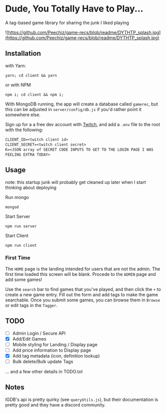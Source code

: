 # Dude, You Totally Have to Play...

A tag-based game library for sharing the junk I liked playing

![https://github.com/Peechiz/game-recs/blob/readme/DYTHTP_splash.jpg](https://github.com/Peechiz/game-recs/blob/readme/DYTHTP_splash.jpg)

## Installation

with Yarn:
```
yarn; cd client && yarn
```

or with NPM
```
npm i; cd client && npm i;
```

With MongoDB running, the app will create a database called `gamerec`, but this can be adjusted in `server/config/db.js` if you'd rather point it somewhere else.

Sign up for a a free dev account with [Twitch](https://dev.twitch.tv/), and add a `.env` file to the root with the following:
```
CLIENT_ID=<twitch client id>
CLIENT_SECRET=<twitch client secret>
K=<JSON array of SECRET CODE INPUTS TO GET TO THE LOGIN PAGE I WAS FEELING EXTRA TODAY>
```

## Usage

note: this startup junk will probably get cleaned up later when I start thinking about deploying

Run mongo
```
mongod
```

Start Server
```
npm run server
```

Start Client
```
npm run client
```

### First Time

The `HOME` page is the landing intended for users that are not the admin.  The first time loaded this screen will be blank.  Procede to the `ADMIN` page and add some games!

Use the `search` bar to find games that you've played, and then click the `+` to create a new game entry.  Fill out the form and add tags to make the game searchable. Once you submit some games, you can browse them in `Browse` or edit tags in the `Tagger`.

## TODO
- [ ] Admin Login / Secure API
- [x] Add/Edit Games
- [ ] Mobile styling for Landing / Display page
- [ ] Add price information to Display page
- [x] Add tag metadata (icon, definition lookup)
- [ ] Bulk delete/Bulk update Tags

... and a few other details in TODO.txt

## Notes

IGDB's api is pretty quirky (see `queryUtils.js`), but their documentation is pretty good and they have a discord community.
